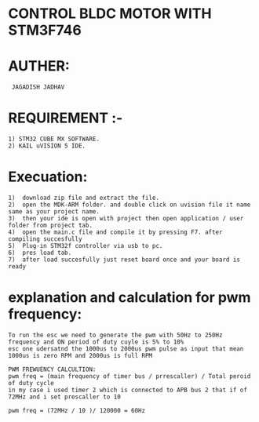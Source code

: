 # CONTROL BLDC MOTOR WITH STM3F746

# AUTHER:
	 JAGADISH JADHAV
# REQUIREMENT :-
	1) STM32 CUBE MX SOFTWARE.
	2) KAIL uVISION 5 IDE.
# Execuation:
	1)  download zip file and extract the file.
	2)  open the MDK-ARM folder. and double click on uvision file it name same as your project name. 
	3)  then your ide is open with project then open application / user folder from project tab.
	4)  open the main.c file and compile it by pressing F7. after compiling succesfully 
	5)  Plug-in STM32f controller via usb to pc.
	6)  pres load tab.
	7)  after load succesfully just reset board once and your board is ready
# explanation and calculation for pwm frequency:
	To run the esc we need to generate the pwm with 50Hz to 250Hz  frequency and ON period of duty cuyle is 5% to 10%
	esc one udersatnd the 1000us to 2000us pwm pulse as input that mean 1000us is zero RPM and 2000us is full RPM
	
	PWM FREWUENCY CALCULTION:
	pwm freq = (main frequency of timer bus / prrescaller) / Total peroid of duty cycle 
	in my case i used timer 2 which is connected to APB bus 2 that if of 72MHz and i set prescaller to 10
	
	pwm freq = (72MHz / 10 )/ 120000 = 60Hz
	
         
	
	
